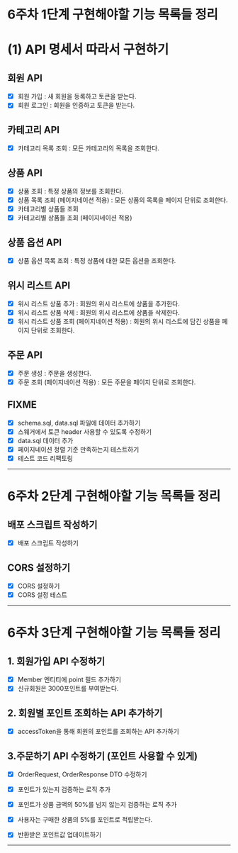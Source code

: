 # 6주차 1단계 구현해야할 기능 목록들 정리
# (1) API 명세서 따라서 구현하기 
## 회원 API 
- [x] 회원 가입 : 새 회원을 등록하고 토큰을 받는다.
- [x] 회원 로그인 : 회원을 인증하고 토큰을 받는다. 

## 카테고리 API
- [x] 카테고리 목록 조회 : 모든 카테고리의 목록을 조회한다.

## 상품 API
- [x] 상품 조회 : 특정 상품의 정보를 조회한다.
- [x] 상품 목록 조회 (페이지네이션 적용) : 모든 상품의 목록을 페이지 단위로 조회한다.
- [x] 카테고리별 상품들 조회 
- [x] 카테고리별 상품들 조회 (페이지네이션 적용) 

## 상품 옵션 API
- [x] 상품 옵션 목록 조회 : 특정 상품에 대한 모든 옵션을 조회한다.

## 위시 리스트 API
- [x] 위시 리스트 상품 추가 : 회원의 위시 리스트에 상품을 추가한다.
- [x] 위시 리스트 상품 삭제 : 회원의 위시 리스트에 상품을 삭제한다.
- [x] 위시 리스트 상품 조회 (페이지네이션 적용) : 회원의 위시 리스트에 담긴 상품을 페이지 단위로 조회한다.

## 주문 API 
- [x] 주문 생성 : 주문을 생성한다.
- [x] 주문 조회 (페이지네이션 적용) : 모든 주문을 페이지 단위로 조회한다.

## FIXME 
- [x] schema.sql, data.sql 파일에 데이터 추가하기
- [x] 스웨거에서 토큰 header 사용할 수 있도록 수정하기
- [x] data.sql 데이터 추가
- [x] 페이지네이션 정렬 기준 만족하는지 테스트하기
- [x] 테스트 코드 리팩토링

---
# 6주차 2단계 구현해야할 기능 목록들 정리
## 배포 스크립트 작성하기    
- [x] 배포 스크립트 작성하기
## CORS 설정하기
- [x] CORS 설정하기
- [x] CORS 설정 테스트 

--- 
# 6주차 3단계 구현해야할 기능 목록들 정리
## 1. 회원가입 API 수정하기
- [x] Member 엔티티에 point 필드 추가하기
- [x] 신규회원은 3000포인트를 부여받는다.
## 2. 회원별 포인트 조회하는 API 추가하기
- [x] accessToken을 통해 회원의 포인트를 조회하는 API 추가하기
## 3.주문하기 API 수정하기 (포인트 사용할 수 있게)
- [x] OrderRequest, OrderResponse DTO 수정하기
- [x] 포인트가 있는지 검증하는 로직 추가
- [x] 포인트가 상품 금액의 50%를 넘지 않는지 검증하는 로직 추가
- [x] 사용자는 구매한 상품의 5%를 포인트로 적립받는다.
- [x] 반환받은 포인트값 업데이트하기


---
